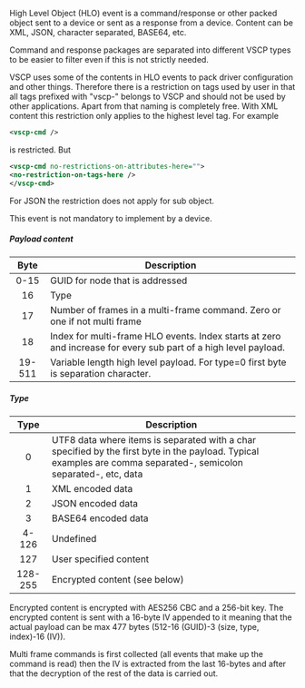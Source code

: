 High Level Object (HLO) event is a command/response or other packed object sent to a device or sent as a response from a device. Content can be XML, JSON, character separated, BASE64, etc.

Command and response packages are separated into different VSCP types to be easier to filter even if this is not strictly needed. 

VSCP uses some of the contents in HLO events to pack driver configuration and other things. Therefore there is a restriction on tags used by user in that all tags prefixed with "vscp-" belongs to VSCP and should not be used by other applications. Apart from that naming is completely free. With XML content this restriction only applies to the highest level tag. For example

```xml
<vscp-cmd />
```

is restricted. But

```xml
<vscp-cmd no-restrictions-on-attributes-here="">
<no-restriction-on-tags-here />
</vscp-cmd>
```

For JSON the restriction does not apply for sub object.

This event is not mandatory to implement by a device.

##### Payload content 

 | Byte   | Description |
 | :----: | ----------- |
 | 0-15  | GUID for node that is addressed |
 | 16 | Type |
 | 17 | Number of frames in a multi-frame command. Zero or one if not multi frame |
 | 18     | Index for multi-frame HLO events. Index starts at zero and increase for every sub part of a high level payload. |
 | 19-511 | Variable length high level payload. For type=0 first byte is separation character. |

##### Type 

 | Type  | Description |
 | :----:  | ----------- |
 | 0 | UTF8 data where items is separated with a char specified by the first byte in the payload. Typical examples are comma separated-, semicolon separated-, etc, data |
| 1 | XML encoded data |
| 2 | JSON encoded data |
| 3 | BASE64 encoded data |
| 4-126 | Undefined |
| 127 | User specified content |
| 128-255 | Encrypted content (see below) |


Encrypted content is encrypted with AES256 CBC and a 256-bit key. The encrypted content is sent with a 16-byte IV appended to it meaning that the actual payload can be max 477 bytes (512-16 (GUID)-3 (size, type, index)-16 (IV)).

Multi frame commands is first collected (all events that make up the command is read) then the IV is extracted from the last 16-bytes and after that the decryption of the rest of the data is carried out.

